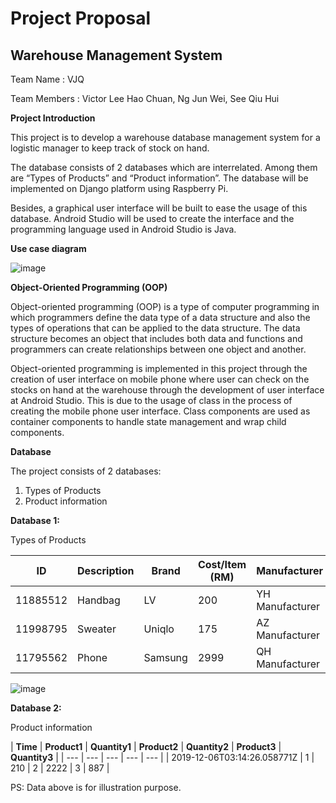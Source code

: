 
# Project Proposal

## Warehouse Management System


Team Name                   : VJQ

Team Members                : Victor Lee Hao Chuan, Ng Jun Wei, See Qiu Hui

**Project Introduction**

  This project is to develop a warehouse database management system for a logistic manager to keep track of stock on hand. 
  
  The database consists of 2 databases which are interrelated. Among them are “Types of Products” and “Product information”. The database will be implemented on Django platform using Raspberry Pi.
	
  Besides, a graphical user interface will be built to ease the usage of this database. Android Studio will be used to create the interface and the programming language used in Android Studio is Java. 


**Use case diagram**

![image](https://user-images.githubusercontent.com/55492290/71545032-34d4a700-29c1-11ea-85a4-76d02053620a.png)

**Object-Oriented Programming (OOP)**

  Object-oriented programming (OOP) is a type of computer programming in which programmers define the data type of a data structure and also the types of operations that can be applied to the data structure. The data structure becomes an object that includes both data and functions and programmers can create relationships between one object and another. 
	
  Object-oriented programming is implemented in this project through the creation of user interface on mobile phone where user can check on the stocks on hand at the warehouse through the development of user interface at Android Studio. This is due to the usage of class in the process of creating the mobile phone user interface. Class components are used as container components to handle state management and wrap child components.

**Database**

The project consists of 2 databases:

1. Types of Products
2. Product information 

**Database 1:**

Types of Products

| **ID** | **Description** | **Brand** | **Cost/Item (RM)** | **Manufacturer** |
| --- | --- | --- | --- | --- |
| 11885512 | Handbag | LV | 200 | YH Manufacturer |
| 11998795 | Sweater | Uniqlo | 175 | AZ Manufacturer |
| 11795562 | Phone | Samsung | 2999 | QH Manufacturer |

![image](https://user-images.githubusercontent.com/55492290/71545039-47e77700-29c1-11ea-8271-d59b33729822.png)


**Database 2:**

Product information

| **Time** | **Product1** | **Quantity1** | **Product2** | **Quantity2** | **Product3** | **Quantity3** |
| --- | --- | --- | --- | --- |
| 2019-12-06T03:14:26.058771Z | 1 | 210 | 2 | 2222 | 3 | 887 |

PS: Data above is for illustration purpose.
